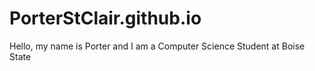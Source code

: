 # PorterStClair.github.io
Hello, my name is Porter and I am a Computer Science Student at Boise State
